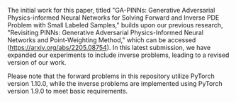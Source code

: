 The initial work for this paper, titled "GA-PINNs: Generative Adversarial Physics-informed Neural Networks for Solving Forward and Inverse PDE Problem with Small Labeled Samples," builds upon our previous research, "Revisiting PINNs: Generative Adversarial Physics-Informed Neural Networks and Point-Weighting Method," which can be accessed (https://arxiv.org/abs/2205.08754). In this latest submission, we have expanded our experiments to include inverse problems, leading to a revised version of our work.

Please note that the forward problems in this repository utilize PyTorch version 1.10.0, while the inverse problems are implemented using PyTorch version 1.9.0 to meet basic requirements.